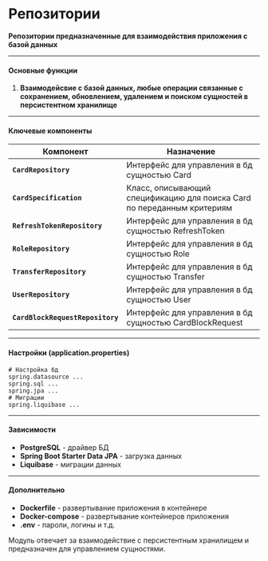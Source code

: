 # Репозитории

**Репозитории предназначенные для взаимодействия приложения с базой данных**

---

#### Основные функции
1. **Взаимодейсвие с базой данных, любые операции связанные с сохранением, обновлением, удалением и поиском сущностей в персистентном хранилище**

---

#### Ключевые компоненты
| Компонент                        | Назначение                                                              |
|----------------------------------|-------------------------------------------------------------------------|
| **`CardRepository`**             | Интерфейс для управления в бд сущностью Card                            |
| **`CardSpecification`**          | Класс, описывающий спецификацию для поиска Card по переданным критериям |
| **`RefreshTokenRepository`**     | Интерфейс для управления в бд сущностью RefreshToken                    |
| **`RoleRepository`**             | Интерфейс для управления в бд сущностью Role                            |
| **`TransferRepository`**         | Интерфейс для управления в бд сущностью Transfer                        |
| **`UserRepository`**             | Интерфейс для управления в бд сущностью User                            |
| **`CardBlockRequestRepository`** | Интерфейс для управления в бд сущностью CardBlockRequest                |

---

#### Настройки (application.properties)
```properties
# Настройка бд
spring.datasource ...
spring.sql ...
spring.jpa ...
# Миграции
spring.liquibase ...
```

---

#### Зависимости
- **PostgreSQL** - драйвер БД
- **Spring Boot Starter Data JPA** - загрузка данных
- **Liquibase** - миграции данных

---

#### Дополнительно
- **Dockerfile** - развертывание приложения в контейнере
- **Docker-compose** - развертывание контейнеров приложения
- **.env** - пароли, логины и т.д.

Модуль отвечает за взаимодействие с персистентным хранилищем и предназначен для управлением сущностями.
